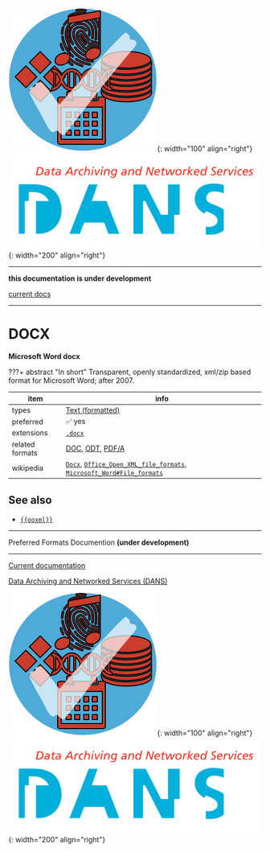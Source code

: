 ![img](../images/formats.png){: width="100" align="right"}
![img](../images/DANS.png){: width="200" align="right"}

---

**this documentation is under development**

[current docs]({{preferredFormats}})

---



# DOCX

**Microsoft Word docx**

???+ abstract "In short"
    Transparent, openly standardized, xml/zip based format for Microsoft Word; after 2007.

item | info
--- | ---
types | [Text (formatted)](../dataTypes/textFormatted.md)
preferred | ✅ yes
extensions | [`.docx`](../extensions/docx.md)
related formats | [DOC](../fileFormats/doc.md), [ODT](../fileFormats/odt.md), [PDF/A](../fileFormats/pdfa.md)
wikipedia | [`Docx`]({{wikipedia}}/Docx), [`Office_Open_XML_file_formats`]({{wikipedia}}/Office_Open_XML_file_formats), [`Microsoft_Word#File_formats`]({{wikipedia}}/Microsoft_Word#File_formats)



## See also
*   [`{{ooxml}}`]({{ooxml}})




---

Preferred Formats Documention **(under development)**

---

[Current documentation]({{preferredFormats}})

[Data Archiving and Networked Services (DANS)]({{dans}})

![img](../images/formats.png){: width="100" align="right"}
![img](../images/DANS.png){: width="200" align="right"}
